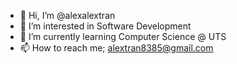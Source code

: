 - 👋 Hi, I’m @alexalextran
- 👀 I’m interested in Software Development
- 🌱 I’m currently learning Computer Science @ UTS
- 📫 How to reach me; alextran8385@gmail.com

<!---
alexalextran/alexalextran is a ✨ special ✨ repository because its `README.md` (this file) appears on your GitHub profile.
You can click the Preview link to take a look at your changes.
--->
